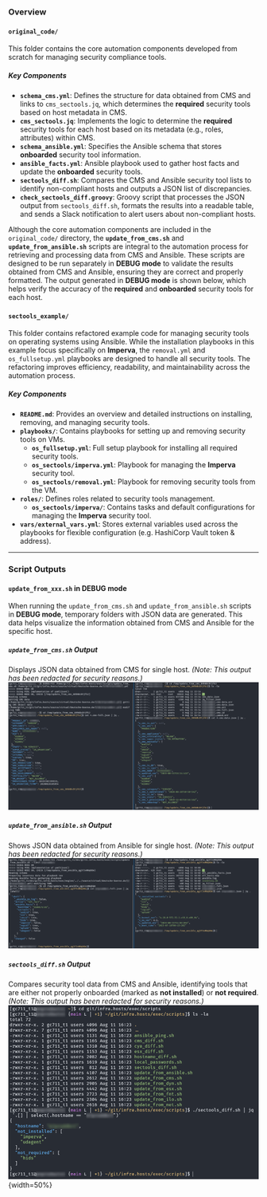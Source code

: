 ### Overview

#### `original_code/`
This folder contains the core automation components developed from scratch for managing security compliance tools.

##### Key Components
   - **`schema_cms.yml`**: Defines the structure for data obtained from CMS and links to `cms_sectools.jq`, which determines the **required** security tools based on host metadata in CMS.
   - **`cms_sectools.jq`**: Implements the logic to determine the **required** security tools for each host based on its metadata (e.g., roles, attributes) within CMS.
   - **`schema_ansible.yml`**: Specifies the Ansible schema that stores **onboarded** security tool information.
   - **`ansible_facts.yml`**: Ansible playbook used to gather host facts and update the **onboarded** security tools.
   - **`sectools_diff.sh`**: Compares the CMS and Ansible security tool lists to identify non-compliant hosts and outputs a JSON list of discrepancies.
   - **`check_sectools_diff.groovy`**: Groovy script that processes the JSON output from `sectools_diff.sh`, formats the results into a readable table, and sends a Slack notification to alert users about non-compliant hosts.

Although the core automation components are included in the `original_code/` directory, the **`update_from_cms.sh`** and **`update_from_ansible.sh`** scripts are integral to the automation process for retrieving and processing data from CMS and Ansible. These scripts are designed to be run separately in **DEBUG mode** to validate the results obtained from CMS and Ansible, ensuring they are correct and properly formatted. The output generated in **DEBUG mode** is shown below, which helps verify the accuracy of the **required** and **onboarded** security tools for each host.

#### `sectools_example/`
This folder contains refactored example code for managing security tools on operating systems using Ansible. While the installation playbooks in this example focus specifically on **Imperva**, the `removal.yml` and `os_fullsetup.yml` playbooks are designed to handle all security tools. The refactoring improves efficiency, readability, and maintainability across the automation process.

##### Key Components
- **`README.md`**: Provides an overview and detailed instructions on installing, removing, and managing security tools.
- **`playbooks/`**: Contains playbooks for setting up and removing security tools on VMs.
  - **`os_fullsetup.yml`**: Full setup playbook for installing all required security tools.
  - **`os_sectools/imperva.yml`**: Playbook for managing the **Imperva** security tool.
  - **`os_sectools/removal.yml`**: Playbook for removing security tools from the VM.
- **`roles/`**: Defines roles related to security tools management.
  - **`os_sectools/imperva/`**: Contains tasks and default configurations for managing the **Imperva** security tool.
- **`vars/external_vars.yml`**: Stores external variables used across the playbooks for flexible configuration (e.g. HashiCorp Vault token & address).

---

### Script Outputs
#### `update_from_xxx.sh` in DEBUG mode
When running the `update_from_cms.sh` and `update_from_ansible.sh` scripts in **DEBUG mode**, temporary folders with JSON data are generated. This data helps visualize the information obtained from CMS and Ansible for the specific host.

##### `update_from_cms.sh` **Output**
Displays JSON data obtained from CMS for single host. *(Note: This output has been redacted for security reasons.)*
  ![CMS Debug Output](../screenshots/cms-sectools-debug.png)

##### `update_from_ansible.sh` **Output**
Shows JSON data obtained from Ansible for single host. *(Note: This output has been redacted for security reasons.)*
  ![Ansible Debug Output](../screenshots/ansible-sectools-debug.png)

##### `sectools_diff.sh` **Output**
Compares security tool data from CMS and Ansible, identifying tools that are either not properly onboarded (marked as **not installed**) or **not required**. *(Note: This output has been redacted for security reasons.)*
  ![Sectools Diff Output](../screenshots/sectools-diff-debug.png){width=50%}